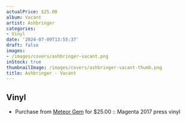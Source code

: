 ```yaml
---
actualPrice: $25.00
album: Vacant
artist: Ashbringer
categories:
- Vinyl
date: '2024-07-09T13:55:37'
draft: false
images:
- /images/covers/ashbringer-vacant.png
inStock: true
thumbnailImage: /images/covers/ashbringer-vacant-thumb.png
title: Ashbringer - Vacant
---
```


## Vinyl
* Purchase from [Meteor Gem](https://meteor-gem.com/products/blemish-ashbringer-vacant-lp) for $25.00 :: Magenta 2017 press vinyl
